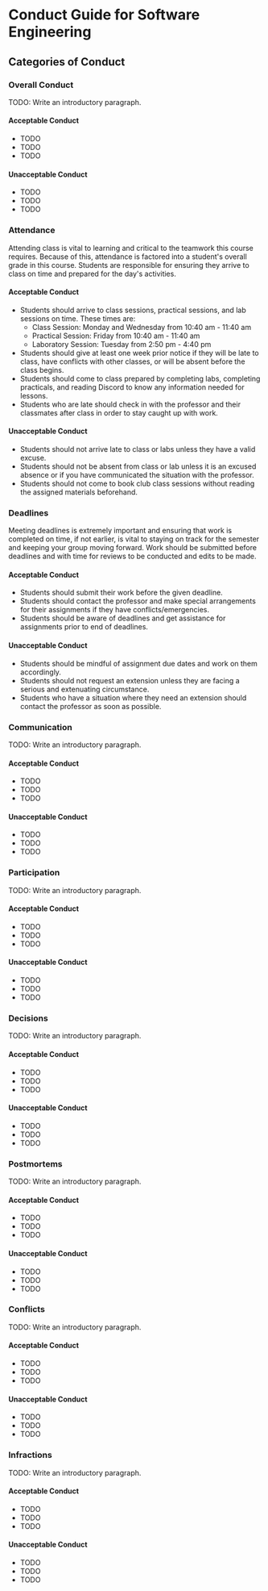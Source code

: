 # Conduct Guide for Software Engineering

## Categories of Conduct

### Overall Conduct

TODO: Write an introductory paragraph.

#### Acceptable Conduct

- TODO
- TODO
- TODO

#### Unacceptable Conduct

- TODO
- TODO
- TODO

### Attendance

Attending class is vital to learning and critical to the teamwork this course requires. Because of this, attendance is factored into a student's overall grade in this course. Students are responsible for ensuring they arrive to class on time and prepared for the day's activities.

#### Acceptable Conduct

- Students should arrive to class sessions, practical sessions, and lab sessions on time. These times are:
  - Class Session: Monday and Wednesday from 10:40 am - 11:40 am
  - Practical Session: Friday from 10:40 am - 11:40 am
  - Laboratory Session: Tuesday from 2:50 pm - 4:40 pm
- Students should give at least one week prior notice if they will be late to class, have conflicts with other classes, or will be absent before the class begins.
- Students should come to class prepared by completing labs, completing practicals, and reading Discord to know any information needed for lessons.
- Students who are late should check in with the professor and their classmates after class in order to stay caught up with work.

#### Unacceptable Conduct

- Students should not arrive late to class or labs unless they have a valid excuse.
- Students should not be absent from class or lab unless it is an excused absence or if you have communicated the situation with the professor.
- Students should not come to book club class sessions without reading the assigned materials beforehand.

### Deadlines

Meeting deadlines is extremely important and ensuring that work is completed on time, if not earlier, is vital to staying on track for the semester and keeping your group moving forward. Work should be submitted before deadlines and with time for reviews to be conducted and edits to be made.

#### Acceptable Conduct

- Students should submit their work before the given deadline.
- Students should contact the professor and make special arrangements for their assignments if they have conflicts/emergencies.
- Students should be aware of deadlines and get assistance for assignments prior to end of deadlines.

#### Unacceptable Conduct

- Students should be mindful of assignment due dates and work on them accordingly.
- Students should not request an extension unless they are facing a serious and extenuating circumstance.
- Students who have a situation where they need an extension should contact the professor as soon as possible.

### Communication

TODO: Write an introductory paragraph.

#### Acceptable Conduct

- TODO
- TODO
- TODO

#### Unacceptable Conduct

- TODO
- TODO
- TODO

### Participation

TODO: Write an introductory paragraph.

#### Acceptable Conduct

- TODO
- TODO
- TODO

#### Unacceptable Conduct

- TODO
- TODO
- TODO

### Decisions

TODO: Write an introductory paragraph.

#### Acceptable Conduct

- TODO
- TODO
- TODO

#### Unacceptable Conduct

- TODO
- TODO
- TODO

### Postmortems

TODO: Write an introductory paragraph.

#### Acceptable Conduct

- TODO
- TODO
- TODO

#### Unacceptable Conduct

- TODO
- TODO
- TODO

### Conflicts

TODO: Write an introductory paragraph.

#### Acceptable Conduct

- TODO
- TODO
- TODO

#### Unacceptable Conduct

- TODO
- TODO
- TODO

### Infractions

TODO: Write an introductory paragraph.

#### Acceptable Conduct

- TODO
- TODO
- TODO

#### Unacceptable Conduct

- TODO
- TODO
- TODO
